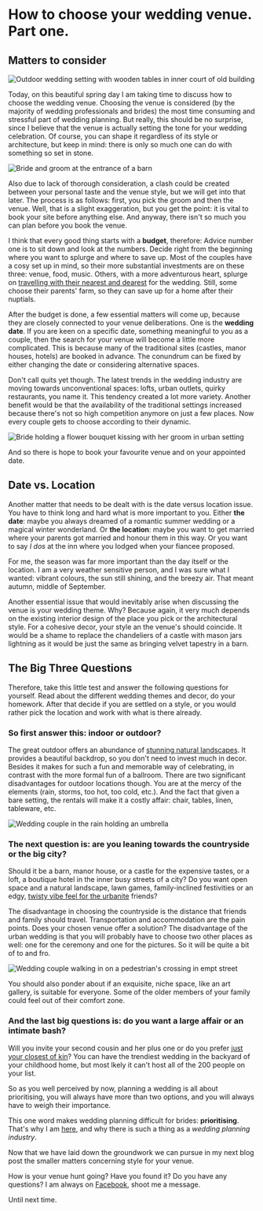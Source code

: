# How to choose your wedding venue. Part one.

## Matters to consider

![Outdoor wedding setting with wooden tables in inner court of old building](https://www.rockmywedding.co.uk/wp-content/uploads/2018/04/samuel-docker-photography-21_5-1000x667.jpg "Outdoor wedding in southern France")

Today, on this beautiful spring day I am taking time to discuss how to choose the wedding venue.
Choosing the venue is considered (by the majority of wedding professionals and brides) the most time consuming and stressful part of wedding planning.
But really, this should be no surprise, since I believe that the venue is actually setting the tone for your wedding celebration.
Of course, you can shape it regardless of its style or architecture, but keep in mind: there is only so much one can do with something so set in stone.

![Bride and groom at the entrance of a barn](https://junebugweddings.com/wedding-blog/wp-content/uploads/2018/02/magical-diy-vermont-wedding-riverside-farm-38-700x1049.jpg "Bride and groom at a barn wedding")

Also due to lack of thorough consideration, a clash could be created between your personal taste and the venue style, but we will get into that later.
The process is as follows: first, you pick the groom and then the venue.
Well, that is a slight exaggeration, but you get the point: it is vital to book your site before anything else. And anyway, there isn't so much you can plan before you book the venue.

I think that every good thing starts with a **budget**, therefore:
Advice number one is to sit down and look at the numbers. Decide right from the beginning where you want to splurge and where to save up.
Most of the couples have a cosy set up in mind, so their more substantial investments are on these three: venue, food, music.
Others, with a more adventurous heart, splurge on [travelling with their nearest and dearest](https://www.stylemepretty.com/2017/12/05/relaxed-italian-wedding/ "Relaxed italian wedding") for the wedding.
Still, some choose their parents' farm, so they can save up for a home after their nuptials.

After the budget is done, a few essential matters will come up, because they are closely connected to your venue deliberations.
One is the **wedding date**.
If you are keen on a specific date, something meaningful to you as a couple, then the search for your venue will become a little more complicated. This is because  many of the traditional sites (castles, manor houses, hotels) are booked in advance.
The conundrum can be fixed by either changing the date or considering alternative spaces.

Don't call quits yet though.
The latest trends in the wedding industry are moving towards unconventional spaces: lofts, urban outlets, quirky restaurants, you name it.
This tendency created a lot more variety. Another benefit would be that the availability of the traditional settings increased because there's not so high competition anymore on just a few places.
Now every couple gets to choose according to their dynamic.

![Bride holding a flower bouquet kissing with her groom in urban setting](https://junebugweddings.com/wedding-blog/wp-content/uploads/2018/03/rustic-vintage-georgia-wedding-at-the-engine-room-wild-heart-visuals-47-700x1050.jpg "Bride and groom kissing")

And so there is hope to book your favourite venue and on your appointed date.

## Date vs. Location

Another matter that needs to be dealt with is the date versus location issue.
You have to think long and hard what is more important to you.
Either **the date**: maybe you always dreamed of a romantic summer wedding or a magical winter wonderland.
Or **the location**: maybe you want to get married where your parents got married and honour them in this way. Or you want to say *I dos* at the inn where you lodged when your fiancee proposed.

For me, the season was far more important than the day itself or the location.
I am a very weather sensitive person, and I was sure what I wanted: vibrant colours, the sun still shining, and the breezy air.
That meant autumn, middle of September.

Another essential issue that would inevitably arise when discussing the venue is your wedding theme.
Why? Because again, it very much depends on the existing interior design of the place you pick or the architectural style.
For a cohesive decor, your style an the venue's should coincide.
It would be a shame to replace the chandeliers of a castle with mason jars lightning as it would be just the same as bringing velvet tapestry in a barn.

## The Big Three Questions

Therefore, take this little test and answer the following questions for yourself. Read about the different wedding themes and decor, do your homework.
After that decide if you are settled on a style, or you would rather pick the location and work with what is there already.

### So first answer this: **indoor or outdoor**?

The great outdoor offers an abundance of [stunning natural landscapes](https://greenweddingshoes.com/25-jaw-dropping-spots-that-will-make-you-want-to-elope/ "25 places to elope").
It provides a beautiful backdrop, so you don't need to invest much in decor.
Besides it makes for such a fun and memorable way of celebrating, in contrast with the more formal fun of a ballroom.
There are two significant disadvantages for outdoor locations though.
You are at the mercy of the elements (rain, storms, too hot, too cold, etc.).
And the fact that given a bare setting, the rentals will make it a costly affair: chair, tables, linen, tableware, etc.

![Wedding couple in the rain holding an umbrella](https://junebugweddings.com/wedding-blog/wp-content/uploads/2018/02/artistic-aspen-wedding-mountains-lynn-britt-cabin-24-700x1061.jpg "Wedding couple in the rain holding an umbrella")

### The next question is: are you leaning towards **the countryside or the big city**?

Should it be a barn, manor house, or a castle for the expensive tastes, or a loft, a boutique hotel in the inner busy streets of a city?
Do you want open space and a natural landscape, lawn games, family-inclined festivities or an edgy, [twisty vibe feel for the urbanite](https://junebugweddings.com/wedding-blog/effortless-urban-seattle-wedding-at-axis-pioneer-square/ "Urban Seattle wedding at Axis Pioneer Square") friends?

The disadvantage in choosing the countryside is the distance that friends and family should travel.
Transportation and accommodation are the pain points. Does your chosen venue offer a solution? 
The disadvantage of the urban wedding is that you will probably have to choose two other places as well: one for the ceremony and one for the pictures.
So it will be quite a bit of to and fro.

![Wedding couple walking in on a pedestrian's crossing in empt street](https://junebugweddings.com/wedding-blog/wp-content/uploads/2018/03/effortless-urban-seattle-wedding-at-axis-pioneer-square-olivia-strohm-photography-10-700x467.jpg "Wedding couple in empty street")

You should also ponder about if an exquisite, niche space, like an art gallery, is suitable for everyone.
Some of the older members of your family could feel out of their comfort zone.

### And the last big questions is: do you want a **large affair or an intimate bash**?

Will you invite your second cousin and her plus one or do you prefer [just your closest of kin](https://junebugweddings.com/wedding-blog/55-person-miami-wedding-proves-intimate-day-can-majorly-gorgeous/ "Intimate Miami wedding")? 
You can have the trendiest wedding in the backyard of your childhood home, but most lkely it can't host all of the 200 people on your list.

So as you well perceived by now, planning a wedding is all about prioritising, you will always have more than two options, and you will always have to weigh their importance.

This one word makes wedding planning difficult for brides: **prioritising**.
That's why I am [here](http://weddingseason.events/get-in-touch.html), and why there is such a thing as a *wedding planning industry*.

Now that we have laid down the groundwork we can pursue in my next blog post the smaller matters concerning style for your venue.

How is your venue hunt going? Have you found it? Do you have any questions? I am always on [Facebook](https://www.facebook.com/weddingseason.events/), shoot me a message.

Until next time.
